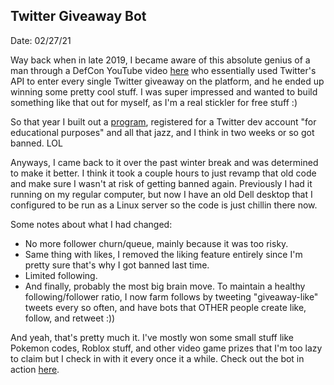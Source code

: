 ## Twitter Giveaway Bot

Date: 02/27/21

Way back when in late 2019, I became aware of this absolute genius of a man through a DefCon YouTube video [here](https://www.youtube.com/watch?v=iAOOdYsK7MM) who essentially used Twitter's API to enter every single Twitter giveaway on the platform, and he ended up winning some pretty cool stuff. I was super impressed and wanted to build something like that out for myself, as I'm a real stickler for free stuff :)

So that year I built out a [program](https://github.com/WilliamHYZhang/Twitter-Giveaway-Bot), registered for a Twitter dev account "for educational purposes" and all that jazz, and I think in two weeks or so got banned. LOL

Anyways, I came back to it over the past winter break and was determined to make it better. I think it took a couple hours to just revamp that old code and make sure I wasn't at risk of getting banned again. Previously I had it running on my regular computer, but now I have an old Dell desktop that I configured to be run as a Linux server so the code is just chillin there now.

Some notes about what I had changed:
- No more follower churn/queue, mainly because it was too risky.
- Same thing with likes, I removed the liking feature entirely since I'm pretty sure that's why I got banned last time.
- Limited following.
- And finally, probably the most big brain move. To maintain a healthy following/follower ratio, I now farm follows by tweeting "giveaway-like" tweets every so often, and have bots that OTHER people create like, follow, and retweet :))

And yeah, that's pretty much it. I've mostly won some small stuff like Pokemon codes, Roblox stuff, and other video game prizes that I'm too lazy to claim but I check in with it every once it a while. Check out the bot in action [here](https://twitter.com/LuckyWillyV2).